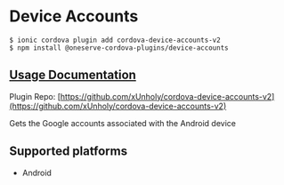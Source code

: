 # Device Accounts

```text
$ ionic cordova plugin add cordova-device-accounts-v2
$ npm install @oneserve-cordova-plugins/device-accounts
```

## [Usage Documentation](https://oneserve.gitbook.io/oneserve-cordova-plugins/plugins/device-accounts/)

Plugin Repo: [https://github.com/xUnholy/cordova-device-accounts-v2](https://github.com/xUnholy/cordova-device-accounts-v2)

Gets the Google accounts associated with the Android device

## Supported platforms

* Android

